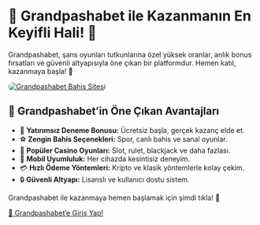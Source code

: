 <h1>🎯 Grandpashabet ile Kazanmanın En Keyifli Hali! 🎰</h1>
<p>Grandpashabet, şans oyunları tutkunlarına özel yüksek oranlar, anlık bonus fırsatları ve güvenli altyapısıyla öne çıkan bir platformdur. Hemen katıl, kazanmaya başla! 💸</p>
<a href="https://cutt.ly/GrandSosyal" title="Grandpashabet’e Katıl">
    <img src="https://i.ibb.co/5K7Ks6w/zzzz3.gif" alt="Grandpashabet Bahis Sitesi" style="max-width:100%; height:auto; border-radius:8px;">
</a>
<h2>🌟 Grandpashabet’in Öne Çıkan Avantajları</h2>
<ul>
    <li>🎁 <strong>Yatırımsız Deneme Bonusu:</strong> Ücretsiz başla, gerçek kazanç elde et.</li>
    <li>⚽️ <strong>Zengin Bahis Seçenekleri:</strong> Spor, canlı bahis ve sanal oyunlar.</li>
    <li>🎰 <strong>Popüler Casino Oyunları:</strong> Slot, rulet, blackjack ve daha fazlası.</li>
    <li>📱 <strong>Mobil Uyumluluk:</strong> Her cihazda kesintisiz deneyim.</li>
    <li>💳 <strong>Hızlı Ödeme Yöntemleri:</strong> Kripto ve klasik yöntemlerle kolay çekim.</li>
    <li>🔒 <strong>Güvenli Altyapı:</strong> Lisanslı ve kullanıcı dostu sistem.</li>
</ul>
<p>Grandpashabet ile kazanmaya hemen başlamak için şimdi tıkla! 🚀</p>
<a href="https://cutt.ly/GrandSosyal" class="join-button">🔗 Grandpashabet’e Giriş Yap!</a>
